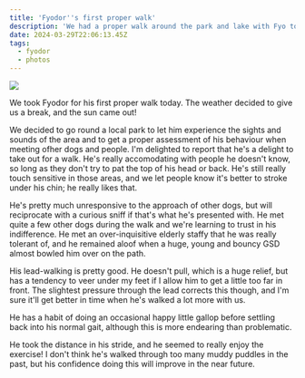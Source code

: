 ```yaml
---
title: 'Fyodor''s first proper walk'
description: 'We had a proper walk around the park and lake with Fyo today.'
date: 2024-03-29T22:06:13.45Z
tags:
  - fyodor
  - photos
---
```

<span class="pixelcard">
  <span class="pixelitems">
    <a class="no-indicator" href="https://pix.thewalkingdeaf.social/i/web/post/679378679077907271">
      <img src="https://pix.thewalkingdeaf.social/storage/m/_v2/637734190710399001/062ac74bd-fb82c6/CMwgtp2UVPzX/PLgJeoRukw0SYGVrY3zAhZV8RbrUWVsnFf1Yo4eK.png"/>
    </a>
  </span>
</span>

We took Fyodor for his first proper walk today. The weather decided to give us a break, and the sun came out!

We decided to go round a local park to let him experience the sights and sounds of the area and to get a proper assessment of his behaviour when meeting ofher dogs and people. I'm delighted to report that he's a delight to take out for a walk. He's really accomodating with people he doesn't know, so long as they don't try to pat the top of his head or back. He's still really touch sensitive in those areas, and we let people know it's better to stroke under his chin; he really likes that.

He's pretty much unresponsive to the approach of other dogs, but will reciprocate with a curious sniff if that's what he's presented with. He met quite a few other dogs during the walk and we're learning to trust in his indifference. He met an over-inquisitive elderly staffy that he was really tolerant of, and he remained aloof when a huge, young and bouncy GSD almost bowled him over on the path.

His lead-walking is pretty good. He doesn't pull, which is a huge relief, but has a tendency to veer under my feet if I allow him to get a little too far in front. The slightest pressure through the lead corrects this though, and I'm sure it'll get better in time when he's walked a lot more with us. 

He has a habit of doing an occasional happy little gallop before settling back into his normal gait, although this is more endearing than problematic.

He took the distance in his stride, and he seemed to really enjoy the exercise! I don't think he's walked through too many muddy puddles in the past, but his confidence doing this will improve in the near future.